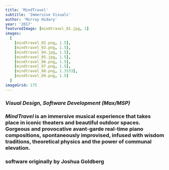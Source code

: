 ```yaml
---
title: 'MindTravel'
subtitle: 'Immersive Visuals'
author: 'Murray Hidary'
year: '2017'
featuredImage: [mindtravel_01.jpg, 1]
images:
  [
    [mindtravel_02.png, 1.5],
    [mindtravel_03.png, 1.5],
    [mindtravel_04.jpg, 1.5],
    [mindtravel_05.jpg, 1.5],
    [mindtravel_06.png, 1.5],
    [mindtravel_07.png, 1.5],
    [mindtravel_08.png, 1.3333],
    [mindtravel_09.png, 1.5]
  ]
imageGrid: 175
---
```


### _Visual Design, Software Development (Max/MSP)_

### _MindTravel_ is an immersive musical experience that takes place in iconic theaters and beautiful outdoor spaces. Gorgeous and provocative avant-garde real-time piano compositions, spontaneously improvised, infused with wisdom traditions, theoretical physics and the power of communal elevation.

### software originally by Joshua Goldberg
